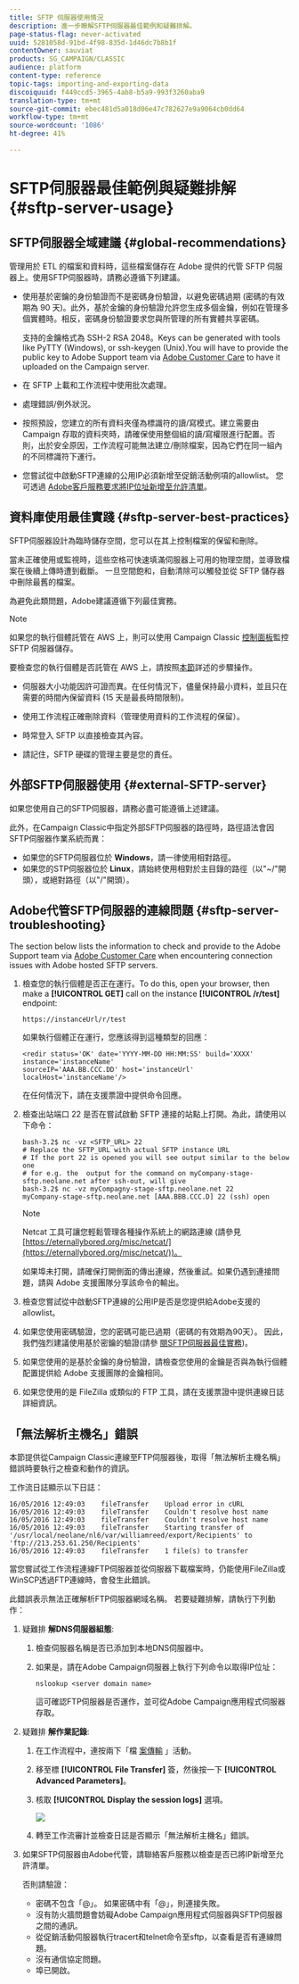 ```yaml
---
title: SFTP 伺服器使用情況
description: 進一步瞭解SFTP伺服器最佳範例和疑難排解。
page-status-flag: never-activated
uuid: 5281058d-91bd-4f98-835d-1d46dc7b8b1f
contentOwner: sauviat
products: SG_CAMPAIGN/CLASSIC
audience: platform
content-type: reference
topic-tags: importing-and-exporting-data
discoiquuid: f449ccd5-3965-4ab8-b5a9-993f3260aba9
translation-type: tm+mt
source-git-commit: ebec481d5a018d06e47c782627e9a9064cb0dd64
workflow-type: tm+mt
source-wordcount: '1086'
ht-degree: 41%

---
```



# SFTP伺服器最佳範例與疑難排解 {#sftp-server-usage}

## SFTP伺服器全域建議 {#global-recommendations}

管理用於 ETL 的檔案和資料時，這些檔案儲存在 Adobe 提供的代管 SFTP 伺服器上。使用SFTP伺服器時，請務必遵循下列建議。

* 使用基於密鑰的身份驗證而不是密碼身份驗證，以避免密碼過期 (密碼的有效期為 90 天)。此外，基於金鑰的身份驗證允許您生成多個金鑰，例如在管理多個實體時。相反，密碼身份驗證要求您與所管理的所有實體共享密碼。

   支持的金鑰格式為 SSH-2 RSA 2048。Keys can be generated with tools like PyTTY (Windows), or ssh-keygen (Unix).You will have to provide the public key to Adobe Support team via [Adobe Customer Care](https://helpx.adobe.com/enterprise/admin-guide.html/enterprise/using/support-for-experience-cloud.ug.html) to have it uploaded on the Campaign server.

* 在 SFTP 上載和工作流程中使用批次處理。

* 處理錯誤/例外狀況。

* 按照預設，您建立的所有資料夾僅為標識符的讀/寫模式。建立需要由 Campaign 存取的資料夾時，請確保使用整個組的讀/寫權限進行配置。否則，出於安全原因，工作流程可能無法建立/刪除檔案，因為它們在同一組內的不同標識符下運行。

* 您嘗試從中啟動SFTP連線的公用IP必須新增至促銷活動例項的allowlist。 您可透過 [Adobe客戶服務要求將IP位址新增至允許清單](https://helpx.adobe.com/enterprise/admin-guide.html/enterprise/using/support-for-experience-cloud.ug.html)。

## 資料庫使用最佳實踐 {#sftp-server-best-practices}

SFTP伺服器設計為臨時儲存空間，您可以在其上控制檔案的保留和刪除。

當未正確使用或監視時，這些空格可快速填滿伺服器上可用的物理空間，並導致檔案在後續上傳時遭到截斷。 一旦空間飽和，自動清除可以觸發並從 SFTP 儲存器中刪除最舊的檔案。

為避免此類問題，Adobe建議遵循下列最佳實務。

>[!NOTE]
>
>如果您的執行個體託管在 AWS 上，則可以使用 Campaign Classic [控制面板](https://docs.adobe.com/content/help/en/control-panel/using/sftp-management/sftp-storage-management.html)監控 SFTP 伺服器儲存。
>
>要檢查您的執行個體是否託管在 AWS 上，請按照[本節](https://docs.adobe.com/content/help/zh-Hant/control-panel/using/faq.html#ims-org-id)詳述的步驟操作。

* 伺服器大小功能因許可證而異。在任何情況下，儘量保持最小資料，並且只在需要的時間內保留資料 (15 天是最長時間限制)。

* 使用工作流程正確刪除資料（管理使用資料的工作流程的保留）。

* 時常登入 SFTP 以直接檢查其內容。

* 請記住，SFTP 硬碟的管理主要是您的責任。

## 外部SFTP伺服器使用 {#external-SFTP-server}

如果您使用自己的SFTP伺服器，請務必盡可能遵循上述建議。

此外，在Campaign Classic中指定外部SFTP伺服器的路徑時，路徑語法會因SFTP伺服器作業系統而異：

* 如果您的SFTP伺服器位於 **Windows**，請一律使用相對路徑。
* 如果您的STP伺服器位於 **Linux**，請始終使用相對於主目錄的路徑（以&quot;~/&quot;開頭），或絕對路徑（以&quot;/&quot;開頭）。

## Adobe代管SFTP伺服器的連線問題 {#sftp-server-troubleshooting}

The section below lists the information to check and provide to the Adobe Support team via [Adobe Customer Care](https://helpx.adobe.com/enterprise/admin-guide.html/enterprise/using/support-for-experience-cloud.ug.html) when encountering connection issues with Adobe hosted SFTP servers.

1. 檢查您的執行個體是否正在運行。To do this, open your browser, then make a **[!UICONTROL GET]** call on the instance **[!UICONTROL /r/test]** endpoint:

   ```
   https://instanceUrl/r/test
   ```

   如果執行個體正在運行，您應該得到這種類型的回應：

   ```
   <redir status='OK' date='YYYY-MM-DD HH:MM:SS' build='XXXX' instance='instanceName'
   sourceIP='AAA.BB.CCC.DD' host='instanceUrl' localHost='instanceName'/>
   ```

   在任何情況下，請在支援票證中提供命令回應。

1. 檢查出站端口 22 是否在嘗試啟動 SFTP 連接的站點上打開。為此，請使用以下命令：

   ```
   bash-3.2$ nc -vz <SFTP_URL> 22
   # Replace the SFTP_URL with actual SFTP instance URL
   # If the port 22 is opened you will see output similar to the below one
   # for e.g. the  output for the command on myCompany-stage-sftp.neolane.net after ssh-out, will give
   bash-3.2$ nc -vz myCompagny-stage-sftp.neolane.net 22
   myCompany-stage-sftp.neolane.net [AAA.BBB.CCC.D] 22 (ssh) open
   ```

   >[!NOTE]
   >
   >Netcat 工具可讓您輕鬆管理各種操作系統上的網路連線 (請參見 [https://eternallybored.org/misc/netcat/](https://eternallybored.org/misc/netcat/))。

   如果埠未打開，請確保打開側面的傳出連線，然後重試。如果仍遇到連接問題，請與 Adobe 支援團隊分享該命令的輸出。

1. 檢查您嘗試從中啟動SFTP連線的公用IP是否是您提供給Adobe支援的allowlist。
1. 如果您使用密碼驗證，您的密碼可能已過期（密碼的有效期為90天）。 因此，我們強烈建議使用基於密鑰的驗證(請參 [閱SFTP伺服器最佳實務](#sftp-server-best-practices))。
1. 如果您使用的是基於金鑰的身份驗證，請檢查您使用的金鑰是否與為執行個體配置提供給 Adobe 支援團隊的金鑰相同。
1. 如果您使用的是 FileZilla 或類似的 FTP 工具，請在支援票證中提供連線日誌詳細資訊。

## 「無法解析主機名」錯誤

本節提供從Campaign Classic連線至FTP伺服器後，取得「無法解析主機名稱」錯誤時要執行之檢查和動作的資訊。

工作流日誌顯示以下日誌：

```
16/05/2016 12:49:03    fileTransfer    Upload error in cURL
16/05/2016 12:49:03    fileTransfer    Couldn't resolve host name
16/05/2016 12:49:03    fileTransfer    Couldn't resolve host name
16/05/2016 12:49:03    fileTransfer    Starting transfer of '/usr/local/neolane/nl6/var/williamreed/export/Recipients' to 'ftp://213.253.61.250/Recipients'
16/05/2016 12:49:03    fileTransfer    1 file(s) to transfer
```

當您嘗試從工作流程連線FTP伺服器並從伺服器下載檔案時，仍能使用FileZilla或WinSCP透過FTP連線時，會發生此錯誤。

此錯誤表示無法正確解析FTP伺服器網域名稱。 若要疑難排解，請執行下列動作：

1. 疑難排 **解DNS伺服器組態**:

   1. 檢查伺服器名稱是否已添加到本地DNS伺服器中。
   1. 如果是，請在Adobe Campaign伺服器上執行下列命令以取得IP位址：

      `nslookup <server domain name>`

      這可確認FTP伺服器是否運作，並可從Adobe Campaign應用程式伺服器存取。

1. 疑難排 **解作業記錄**:

   1. 在工作流程中，連按兩下「檔 [案傳輸](../../workflow/using/file-transfer.md) 」活動。
   1. 移至標 **[!UICONTROL File Transfer]** 簽，然後按一下 **[!UICONTROL Advanced Parameters]**。
   1. 核取 **[!UICONTROL Display the session logs]** 選項。

      ![](assets/sftp-error-display-logs.png)

   1. 轉至工作流審計並檢查日誌是否顯示「無法解析主機名」錯誤。

1. 如果SFTP伺服器由Adobe代管，請聯絡客戶服務以檢查是否已將IP新增至允許清單。

   否則請驗證：

   * 密碼不包含「@」。 如果密碼中有「@」，則連接失敗。
   * 沒有防火牆問題會妨礙Adobe Campaign應用程式伺服器與SFTP伺服器之間的通訊。
   * 從促銷活動伺服器執行tracert和telnet命令至sftp，以查看是否有連線問題。
   * 沒有通信協定問題。
   * 埠已開啟。
